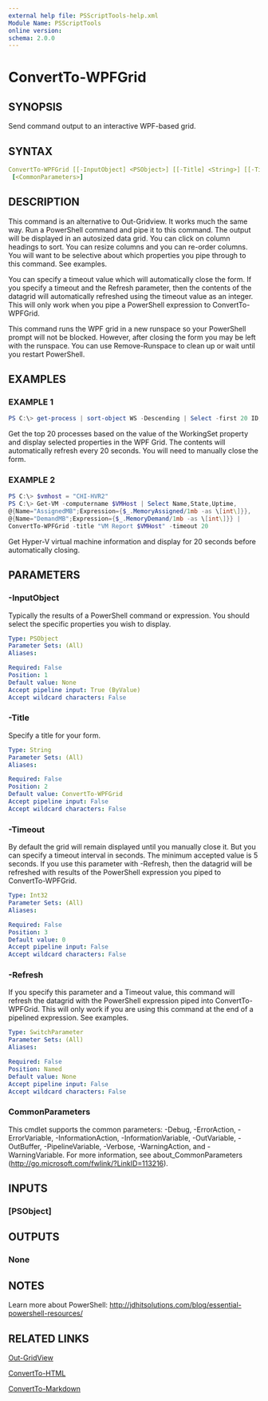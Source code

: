 ```yaml
---
external help file: PSScriptTools-help.xml
Module Name: PSScriptTools
online version:
schema: 2.0.0
---
```


# ConvertTo-WPFGrid

## SYNOPSIS

Send command output to an interactive WPF-based grid.

## SYNTAX

```yaml
ConvertTo-WPFGrid [[-InputObject] <PSObject>] [[-Title] <String>] [[-Timeout] <Int32>] [-Refresh]
 [<CommonParameters>]
```

## DESCRIPTION

This command is an alternative to Out-Gridview. It works much the same way. Run a PowerShell command and pipe it to this command. The output will be displayed in an autosized data grid. You can click on column headings to sort. You can resize columns and you can re-order columns. You will want to be selective about which properties you pipe through to this command. See examples.

You can specify a timeout value which will automatically close the form. If you specify a timeout and the Refresh parameter, then the contents of the datagrid will automatically refreshed using the timeout value as an integer. This will only work when you pipe a PowerShell expression to ConvertTo-WPFGrid.

This command runs the WPF grid in a new runspace so your PowerShell prompt will not be blocked. However, after closing the form you may be left with the runspace. You can use Remove-Runspace to clean up or wait until you restart PowerShell.

## EXAMPLES

### EXAMPLE 1

```powershell
PS C:\> get-process | sort-object WS -Descending | Select -first 20 ID,Name,WS,VM,PM,Handles,StartTime | Convertto-WPFGrid -Refresh -timeout 20 -Title "Top Processes"
```

Get the top 20 processes based on the value of the WorkingSet property and display selected properties in the WPF Grid. The contents will automatically refresh every 20 seconds. You will need to manually close the form.

### EXAMPLE 2

```powershell
PS C:\> $vmhost = "CHI-HVR2"
PS C:\> Get-VM -computername $VMHost | Select Name,State,Uptime,
@{Name="AssignedMB";Expression={$_.MemoryAssigned/1mb -as \[int\]}},
@{Name="DemandMB";Expression={$_.MemoryDemand/1mb -as \[int\]}} |
ConvertTo-WPFGrid -title "VM Report $VMHost" -timeout 20
```

Get Hyper-V virtual machine information and display for 20 seconds before automatically closing.

## PARAMETERS

### -InputObject

Typically the results of a PowerShell command or expression. You should select the specific properties you wish to display.

```yaml
Type: PSObject
Parameter Sets: (All)
Aliases:

Required: False
Position: 1
Default value: None
Accept pipeline input: True (ByValue)
Accept wildcard characters: False
```

### -Title

Specify a title for your form.

```yaml
Type: String
Parameter Sets: (All)
Aliases:

Required: False
Position: 2
Default value: ConvertTo-WPFGrid
Accept pipeline input: False
Accept wildcard characters: False
```

### -Timeout

By default the grid will remain displayed until you manually close it. But you can specify a timeout interval in seconds.
The minimum accepted value is 5 seconds. If you use this parameter with -Refresh, then the datagrid will be refreshed with results of the PowerShell expression you piped to ConvertTo-WPFGrid.

```yaml
Type: Int32
Parameter Sets: (All)
Aliases:

Required: False
Position: 3
Default value: 0
Accept pipeline input: False
Accept wildcard characters: False
```

### -Refresh

If you specify this parameter and a Timeout value, this command will refresh the datagrid with the PowerShell expression piped into ConvertTo-WPFGrid. This will only work if you are using this command at the end of a pipelined expression. See examples.

```yaml
Type: SwitchParameter
Parameter Sets: (All)
Aliases:

Required: False
Position: Named
Default value: None
Accept pipeline input: False
Accept wildcard characters: False
```

### CommonParameters

This cmdlet supports the common parameters: -Debug, -ErrorAction, -ErrorVariable, -InformationAction, -InformationVariable, -OutVariable, -OutBuffer, -PipelineVariable, -Verbose, -WarningAction, and -WarningVariable. For more information, see about_CommonParameters (http://go.microsoft.com/fwlink/?LinkID=113216).

## INPUTS

### [PSObject]

## OUTPUTS

### None

## NOTES

Learn more about PowerShell: http://jdhitsolutions.com/blog/essential-powershell-resources/

## RELATED LINKS

[Out-GridView]()

[ConvertTo-HTML]()

[ConvertTo-Markdown](./ConvertTo-Markdown.md)